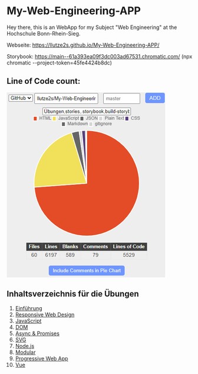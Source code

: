# My-Web-Engineering-APP
Hey there,
this is an WebApp for my Subject "Web Engineering" at the Hochschule Bonn-Rhein-Sieg.

Webseite:  https://llutze2s.github.io/My-Web-Engineering-APP/

Storybook: https://main--61a393ea09f3dc003ad67531.chromatic.com/   (npx chromatic --project-token=45fe4424b8dc)

## Line of Code count:
![Line Of Code](LOC_from_codetabs_com.PNG)

## Inhaltsverzeichnis für die Übungen
1. [Einführung](./Übungen/Übung1.md)
2. [Responsive Web Design](./Übungen/Übung2.md)
3. [JavaScript](./Übungen/Übung3.md)
4. [DOM](./Übungen/Übung4.md)
5. [Async & Promises](./Übungen/Übung5.md)
6. [SVG](./Übungen/Übung6.md)
7. [Node.js](./Übungen/Übung7.md)
8. [Modular](./Übungen/Übung8.md)
9. [Progressive Web App](./Übungen/Übung9.md)
10. [Vue](./Übungen/Übung10.md)



